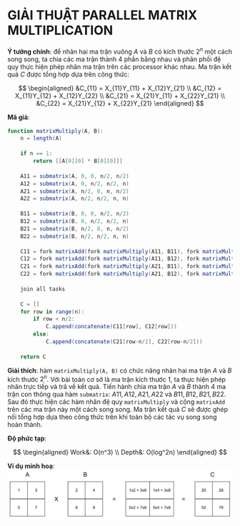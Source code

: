 # GIẢI THUẬT PARALLEL MATRIX MULTIPLICATION

**Ý tưởng chính**: để nhân hai ma trận vuông $A$ và $B$ có kích thước $2^n$ một cách song song, ta chia các ma trận thành 4 phần bằng nhau và phân phối đệ quy thực hiện phép nhân ma trận trên các processor khác nhau. Ma trận kết quả $C$ được tổng hợp dựa trên công thức:

$$
\begin{aligned}
    &C_{11} = X_{11}Y_{11} + X_{12}Y_{21} \\
    &C_{12} = X_{11}Y_{12} + X_{12}Y_{22} \\
    &C_{21} = X_{21}Y_{11} + X_{22}Y_{21} \\
    &C_{22} = X_{21}Y_{12} + X_{22}Y_{21}
\end{aligned}
$$

**Mã giả**:
```actionscript
function matrixMultiply(A, B):
    n = length(A)
    
    if n == 1:
        return [[A[0][0] * B[0][0]]]
    
    A11 = submatrix(A, 0, 0, n/2, n/2)
    A12 = submatrix(A, 0, n/2, n/2, n)
    A21 = submatrix(A, n/2, 0, n, n/2) 
    A22 = submatrix(A, n/2, n/2, n, n)
    
    B11 = submatrix(B, 0, 0, n/2, n/2)
    B12 = submatrix(B, 0, n/2, n/2, n)
    B21 = submatrix(B, n/2, 0, n, n/2)
    B22 = submatrix(B, n/2, n/2, n, n)
    
    C11 = fork matrixAdd(fork matrixMultiply(A11, B11), fork matrixMultiply(A12, B21))
    C12 = fork matrixAdd(fork matrixMultiply(A11, B12), fork matrixMultiply(A12, B22))
    C21 = fork matrixAdd(fork matrixMultiply(A21, B11), fork matrixMultiply(A22, B21))
    C22 = fork matrixAdd(fork matrixMultiply(A21, B12), fork matrixMultiply(A22, B22))

    join all tasks

    C = []
    for row in range(n):
        if row < n/2:
            C.append(concatenate(C11[row], C12[row]))
        else:
            C.append(concatenate(C21[row-n/2], C22[row-n/2]))
    
    return C
```

**Giải thích**: hàm `matrixMultiply(A, B)` có chức năng nhân hai ma trận $A$ và $B$ kích thước $2^n$. Với bài toán cơ sở là ma trận kích thước 1, ta thực hiện phép nhân trực tiếp và trả về kết quả. Tiến hành chia ma trận $A$ và $B$ thành 4 ma trận con thông qua hàm `submatrix`: $A11, A12, A21, A22$ và $B11, B12, B21, B22$. Sau đó thực hiện các hàm nhân đệ quy `matrixMultiply` và cộng `matrixAdd` trên các ma trận này một cách song song. Ma trận kết quả $C$ sẽ được ghép nối tổng hợp dựa theo công thức trên khi toàn bộ các tác vụ song song hoàn thành.

**Độ phức tạp**:

$$
\begin{aligned}
    Work&: O(n^3) \\
    Depth&: O(log^2n)
\end{aligned}
$$


**Ví dụ minh hoạ**:
![alt text](matrixMultiplication.png)